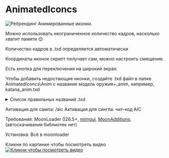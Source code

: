 # AnimatedIconcs
![Ребрендинг](https://i.yapx.ru/N2eUT.png "Ребрендинг")
Анимированные иконки.

Можно использовать неограниченное количество кадров, насколько хватит памяти 😉

Количество кадров в .txd определяется автоматически

Координаты иконок скрипт получает сам, можно настроить смещение. 

Есть кнопка для переключения на широкий экран.

Чтобы добавить недостающие иконки, создайте .txd файл в папке AnimatedIconcs\Anim с название модель оружия+_anim, например, katana_anim.txd
<details> 
  <summary>Список правильных названий .txd </summary>
fist_anim,
brassknuckle_anim,
golfclub_anim,
nitestick_anim,
knifecur_anim,
bat_anim,
shovel_anim,
poolcue_anim,
katana_anim,
chnsaw_anim,
gun_dildo1_anim,
gun_dildo2_anim,
gun_vibe1_anim,
gun_vibe2_anim,
flowera_anim,
gun_cane_anim,
grenade_anim,
teargas_anim,
molotov_anim,
colt45_anim,
silenced_anim,
desert_eagle_anim,
chromegun_anim,
sawnoff_anim,
shotgspa_anim,
micro_uzi_anim,
mp5lng_anim,
ak47_anim,
m4_anim,
tec9_anim,
cuntgun_anim,
sniper_anim,
rocketla_anim,
heatseek_anim,
flame_anim,
minigun_anim,
satchel_anim,
bomb_anim,
spraycan_anim,
fire_ex_anim,
camera_anim,
nvgoggles_anim,
irgoggles_anim, 
gun_para_anim
</details>

Активация для сампа: /aic 
Активация для сингла: чит-код AIC

Требования: MoonLoader 026.5+, [mimgui](https://github.com/THE-FYP/mimgui), [MoonAdditions](https://github.com/THE-FYP/MoonAdditions). (автоскачивания библиотек нет)

Установка: Всё в moonloader

Кликни по картинке чтобы посмотреть видео
[![Кликни чтобы посмотреть видео](https://i.yapx.ru/Nqj6k.png)](https://youtu.be/zO00nKL2Fp8 "NoNameAnimHud 1.0")
